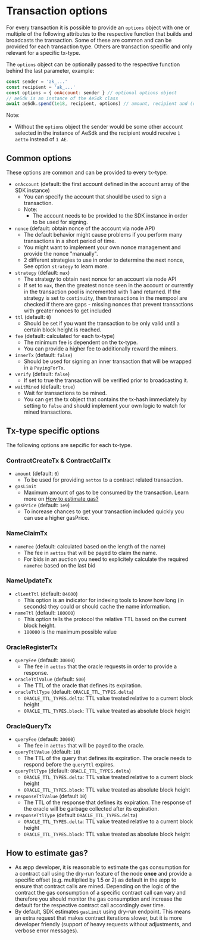# Transaction options
For every transaction it is possible to provide an `options` object with one or multiple of the following attributes to the respective function that builds and broadcasts the transaction.
Some of these are common and can be provided for each transaction type. Others are transaction specific and only relevant for a specific tx-type.

The `options` object can be optionally passed to the respective function behind the last parameter, example:
```js
const sender = 'ak_...'
const recipient = 'ak_...'
const options = { onAccount: sender } // optional options object
// aeSdk is an instance of the AeSdk class
await aeSdk.spend(1e18, recipient, options) // amount, recipient and (optional) options
```

Note:

- Without the `options` object the sender would be some other account selected in the instance of AeSdk and the recipient would receive `1 aetto` instead of `1 AE`.

## Common options
These options are common and can be provided to every tx-type:

- `onAccount` (default: the first account defined in the account array of the SDK instance)
  - You can specify the account that should be used to sign a transaction.
  - Note:
    - The account needs to be provided to the SDK instance in order to be used for signing.
- `nonce` (default: obtain nonce of the account via node API)
  - The default behavior might cause problems if you perform many transactions in a short period of time.
  - You might want to implement your own nonce management and provide the nonce "manually".
  - 2 different strategies to use in order to determine the next nonce, See option `strategy` to learn more.
- `strategy` (default: `max`)
  - The strategy to obtain next nonce for an account via node API
  - If set to `max`, then the greatest nonce seen in the account or currently in the transaction pool is incremented with 1 and returned.
    If the strategy is set to `continuity`, then transactions in the mempool are checked if there are gaps - missing nonces that prevent transactions with greater nonces to get included
- `ttl` (default: `0`)
  - Should be set if you want the transaction to be only valid until a certain block height is reached.
- `fee` (default: calculated for each tx-type)
  - The minimum fee is dependent on the tx-type.
  - You can provide a higher fee to additionally reward the miners.
- `innerTx` (default: `false`)
  - Should be used for signing an inner transaction that will be wrapped in a `PayingForTx`.
- `verify` (default: `false`)
  - If set to true the transaction will be verified prior to broadcasting it.
- `waitMined` (default: `true`)
  - Wait for transactions to be mined.
  - You can get the tx object that contains the tx-hash immediately by setting to `false` and should implement your own logic to watch for mined transactions.

## Tx-type specific options
The following options are sepcific for each tx-type.

### ContractCreateTx & ContractCallTx
- `amount` (default: `0`)
  - To be used for providing `aettos` to a contract related transaction.
- `gasLimit`
  - Maximum amount of gas to be consumed by the transaction. Learn more on [How to estimate gas?](#how-to-estimate-gas)
- `gasPrice` (default: `1e9`)
  - To increase chances to get your transaction included quickly you can use a higher gasPrice.

### NameClaimTx
- `nameFee` (default: calculated based on the length of the name)
  - The fee in `aettos` that will be payed to claim the name.
  - For bids in an auction you need to explicitely calculate the required `nameFee` based on the last bid

### NameUpdateTx
- `clientTtl` (default: `84600`)
  - This option is an indicator for indexing tools to know how long (in seconds) they could or should cache the name information.
- `nameTtl` (default: `180000`)
  - This option tells the protocol the relative TTL based on the current block height.
  - `180000` is the maximum possible value

### OracleRegisterTx
- `queryFee` (default: `30000`)
  - The fee in `aettos` that the oracle requests in order to provide a response.
- `oracleTtlValue` (default: `500`)
  - The TTL of the oracle that defines its expiration.
- `oracleTtlType` (default: `ORACLE_TTL_TYPES.delta`)
  - `ORACLE_TTL_TYPES.delta`: TTL value treated relative to a current block height
  - `ORACLE_TTL_TYPES.block`: TTL value treated as absolute block height

### OracleQueryTx
- `queryFee` (default: `30000`)
  - The fee in `aettos` that will be payed to the oracle.
- `queryTtlValue` (default: `10`)
  - The TTL of the query that defines its expiration. The oracle needs to respond before the `queryTtl` expires.
- `queryTtlType` (default: `ORACLE_TTL_TYPES.delta`)
  - `ORACLE_TTL_TYPES.delta`: TTL value treated relative to a current block height
  - `ORACLE_TTL_TYPES.block`: TTL value treated as absolute block height
- `responseTtlValue` (default `10`)
  - The TTL of the response that defines its expiration. The response of the oracle will be garbage collected after its expiration.
- `responseTtlType` (default `ORACLE_TTL_TYPES.delta`)
  - `ORACLE_TTL_TYPES.delta`: TTL value treated relative to a current block height
  - `ORACLE_TTL_TYPES.block`: TTL value treated as absolute block height

## How to estimate gas?
- As æpp developer, it is reasonable to estimate the gas consumption for a contract call using the dry-run feature of the node **once** and provide a specific offset (e.g. multiplied by 1.5 or 2) as default in the æpp to ensure that contract calls are mined. Depending on the logic of the contract the gas consumption of a specific contract call can vary and therefore you should monitor the gas consumption and increase the default for the respective contract call accordingly over time.
- By default, SDK estimates `gasLimit` using dry-run endpoint. This means an extra request that makes contract iterations slower, but it is more developer friendly (support of heavy requests without adjustments, and verbose error messages).
